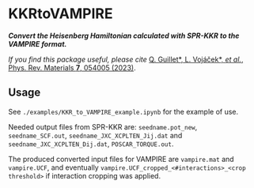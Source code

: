 # KKRtoVAMPIRE

**_Convert the Heisenberg Hamiltonian calculated with SPR-KKR to the VAMPIRE format._**

_If you find this package useful, please cite_ [Q. Guillet\*, L. Vojáček\*, _et al._, Phys. Rev. Materials **7**, 054005 (2023)](https://journals.aps.org/prmaterials/abstract/10.1103/PhysRevMaterials.7.054005).

## Usage

See `./examples/KKR_to_VAMPIRE_example.ipynb` for the example of use.

Needed output files from SPR-KKR are: `seedname.pot_new`, `seedname_SCF.out`, `seedname_JXC_XCPLTEN_Jij.dat` and `seedname_JXC_XCPLTEN_Dij.dat`, `POSCAR_TORQUE.out`.

The produced converted input files for VAMPIRE are `vampire.mat` and `vampire.UCF`, and eventually `vampire.UCF_cropped_<#interactions>_<crop threshold>` if interaction cropping was applied. 
